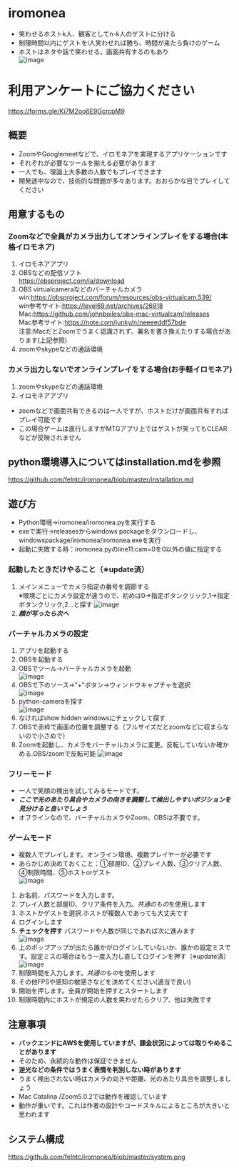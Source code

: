 # iromonea
- 笑わせるホストk人、観客としてn-k人のゲストに分ける
- 制限時間以内にゲストをi人笑わせれば勝ち、時間が来たら負けのゲーム  
- ホストはネタや話で笑わせる。画面共有するのもあり  
![image](https://user-images.githubusercontent.com/64360965/82986242-79c43e80-a030-11ea-96c9-621453beb439.png)  

# 利用アンケートにご協力ください  
https://forms.gle/Ki7M2oo6E9GcrcpM9

## 概要
- ZoomやGooglemeetなどで、イロモネアを実現するアプリケーションです
- それぞれが必要なツールを揃える必要があります
- 一人でも、理論上大多数の人数でもプレイできます
- 開発途中なので、技術的な問題が多々あります。おおらかな目でプレイしてください

## 用意するもの
### Zoomなどで全員がカメラ出力してオンラインプレイをする場合(本格イロモネア)  
1. イロモネアアプリ  
2. OBSなどの配信ソフト  
https://obsproject.com/ja/download  
3. OBS virtualcameraなどのバーチャルカメラ  
win:https://obsproject.com/forum/resources/obs-virtualcam.539/  
win参考サイト:https://level69.net/archives/26918  
Mac:https://github.com/johnboiles/obs-mac-virtualcam/releases  
Mac参考サイト:https://note.com/junky/n/neeeeddf57bde  
注意:MacだとZoomでうまく認識されず、署名を書き換えたりする場合があります(上記参照)  
4. zoomやskypeなどの通話環境

### カメラ出力しないでオンラインプレイをする場合(お手軽イロモネア)
1. zoomやskypeなどの通話環境
2. イロモネアアプリ
- zoomなどで画面共有できるのは一人ですが、ホストだけが画面共有すればプレイ可能です
- この場合ゲームは進行しますがMTGアプリ上ではゲストが笑ってもCLEARなどが反映されません 

## python環境導入についてはinstallation.mdを参照  
https://github.com/felntc/iromonea/blob/master/installation.md
  
## 遊び方
- Python環境→iromonea/iromonea.pyを実行する
- exeで実行→releasesからwindows packageをダウンロードし、windowspackage/iromonea/iromonea.exeを実行  
- 起動に失敗する時：iromonea.pyのline11:cam=0を0以外の値に指定する

### 起動したときだけやること（※update済）
1. メインメニューでカメラ指定の番号を調節する   
※環境ごとにカメラ設定が違うので、初めは0→指定ボタンクリック,1→指定ボタンクリック,2...と探す
![image](https://user-images.githubusercontent.com/64360965/82986397-b6903580-a030-11ea-9f9a-de728598380e.png)  
2. ***顔が写ったら次へ***


### バーチャルカメラの設定
1. アプリを起動する  
1. OBSを起動する  
2. OBSでツール→バーチャルカメラを起動  
![image](https://user-images.githubusercontent.com/64360965/82987669-e50f1000-a032-11ea-9d13-a1fe975be3bc.png)  
3. OBSで下のソース→"+"ボタン→ウィンドウキャプチャを選択   
![image](https://user-images.githubusercontent.com/64360965/82987710-fb1cd080-a032-11ea-83ac-0571c6b94164.png)  
4. python-cameraを探す  
![image](https://user-images.githubusercontent.com/64360965/82988509-3ff53700-a034-11ea-8c89-c4ac4d4a2d33.png)  
5. なければshow hidden windowsにチェックして探す  
6. OBSで赤枠で画面の位置を調整する（フルサイズだとzoomなどに収まらないので小さめで）
4. Zoomを起動し、カメラをバーチャルカメラに変更。反転していないか確かめる.OBS/zoomで反転可能
![image](https://user-images.githubusercontent.com/64360965/82988616-66b36d80-a034-11ea-8952-86d6d0e2e3ac.png)  

### フリーモード
- 一人で笑顔の検出を試してみるモードです。
- ***ここで光のあたり具合やカメラの向きを調整して検出しやすいポジションを見分けると良いでしょう***
- オフラインなので、バーチャルカメラやZoom、OBSは不要です。
### ゲームモード
- 複数人でプレイします。オンライン環境、複数プレイヤーが必要です
- あらかじめ決めておくこと：①部屋ID、②プレイ人数、③クリア人数、④制限時間、⑤ホストorゲスト    
![image](https://user-images.githubusercontent.com/64360965/83005560-e993f280-a04b-11ea-848b-159e04338d57.png)  
1. お名前、パスワードを入力します。
2. プレイ人数と部屋ID、クリア条件を入力。*共通のもの*を使用します
3. ホストかゲストを選択.ホストが複数人であっても大丈夫です  
3. ログインします
4. **チェックを押す** パスワードや人数が同じであれば次に進みます  
![image](https://user-images.githubusercontent.com/64360965/82992666-6cac4d00-a03a-11ea-89e6-3a07d563151a.png)    
4. 上のポップアップが出たら誰かがログインしていないか、誰かの設定ミスです。設定ミスの場合はもう一度入力し直してログインを押す（※update済）  
![image](https://user-images.githubusercontent.com/64360965/82987217-2a7f0d80-a032-11ea-87f9-8059ef3ccfca.png)
5. 制限時間を入力します。*共通のもの*を使用します
5. その他FPSや感知の敏感さなどを決めてください(適当で良い)
6. 開始を押します。全員が開始を押すとスタートします
7. 制限時間内にホストが規定の人数を笑わせたらクリア、他は失敗です

## 注意事項
- **バックエンドにAWSを使用していますが、課金状況によっては取りやめることがあります**
- そのため、永続的な動作は保証できません
- **逆光などの条件ではうまく表情を判別しない時があります**
- うまく検出されない時はカメラの向きや距離、光のあたり具合を調整しましょう
- Mac Catalina /Zoom5.0.2では動作を確認しています
- 動作が重いです。これは作者の設計やコードスキルによるところが大きいと思われます

## システム構成  
https://github.com/felntc/iromonea/blob/master/system.png

